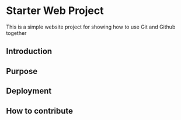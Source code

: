 # Starter Web Project

This is a simple website project for showing how to use Git and Github together

## Introduction

## Purpose

## Deployment

## How to contribute
